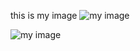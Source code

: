 this is my image ![my image](http://wallpaper.sc/en/ipad/wp-content/uploads/2014/10/ipad-2048x2048-thumbnail_00843-256x256.jpg)

![my image](http://wallpaper.sc/en/ipad/wp-content/uploads/2014/10/ipad-2048x2048-thumbnail_00843-256x256.jpg)